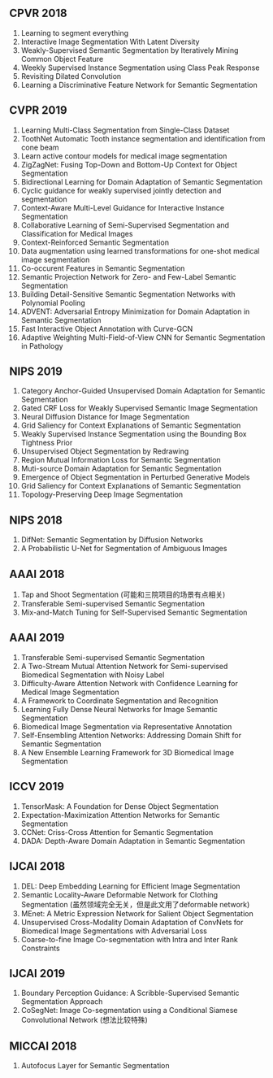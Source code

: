 ## CPVR 2018
1.  Learning to segment everything
2.  Interactive Image Segmentation With Latent Diversity
3.  Weakly-Supervised Semantic Segmentation by Iteratively Mining Common Object Feature
4.  Weekly Supervised Instance Segmentation using Class Peak Response
5.  Revisiting Dilated Convolution
6.  Learning a Discriminative Feature Network for Semantic Segmentation

## CVPR 2019
1. Learning Multi-Class Segmentation from Single-Class Dataset
2. ToothNet Automatic Tooth instance segmentation and identification from cone beam
3. Learn active contour models for medical image segmentation
4. ZigZagNet: Fusing Top-Down and Bottom-Up Context for Object Segmentation
5. Bidirectional Learning for Domain Adaptation of Semantic Segmentation
6. Cyclic guidance for weakly supervised jointly detection and segmentation
7. Context-Aware Multi-Level Guidance for Interactive Instance Segmentation
8. Collaborative Learning of Semi-Supervised Segmentation and Classification for Medical Images
9. Context-Reinforced Semantic Segmentation
10. Data augmentation using learned transformations for one-shot medical image segmentation
11. Co-occurent Features in Semantic Segmentation
12. Semantic Projection Network for Zero- and Few-Label Semantic Segmentation
13. Building Detail-Sensitive Semantic Segmentation Networks with Polynomial Pooling
14. ADVENT: Adversarial Entropy Minimization for Domain Adaptation in Semantic Segmentation
15. Fast Interactive Object Annotation with Curve-GCN
16. Adaptive Weighting Multi-Field-of-View CNN for Semantic Segmentation in Pathology

## NIPS 2019
1. Category Anchor-Guided Unsupervised Domain Adaptation for Semantic Segmentation
2. Gated CRF Loss for Weakly Supervised Semantic Image Segmentation
3. Neural Diffusion Distance for Image Segmentation
4. Grid Saliency for Context Explanations of Semantic Segmentation
5. Weakly Supervised Instance Segmentation using the Bounding Box Tightness Prior
6. Unsupervised Object Segmentation by Redrawing
7. Region Mutual Information Loss for Semantic Segmentation
8. Muti-source Domain Adaptation for Semantic Segmentation
9. Emergence of Object Segmentation in Perturbed Generative Models
10. Grid Saliency for Context Explanations of Semantic Segmentation
11. Topology-Preserving Deep Image Segmentation

## NIPS 2018
1.  DifNet: Semantic Segmentation by Diffusion Networks
2.  A Probabilistic U-Net for Segmentation of Ambiguous Images

## AAAI 2018
1. Tap and Shoot Segmentation (可能和三院项目的场景有点相关)
2. Transferable Semi-supervised Semantic Segmentation
3. Mix-and-Match Tuning for Self-Supervised Semantic Segmentation

## AAAI 2019
1. Transferable Semi-supervised Semantic Segmentation
2. A Two-Stream Mutual Attention Network for Semi-supervised Biomedical Segmentation with Noisy Label
3. Difficulty-Aware Attention Network with Confidence Learning for Medical Image Segmentation
4. A Framework to Coordinate Segmentation and Recognition
5. Learning Fully Dense Neural Networks for Image Semantic Segmentation
6. Biomedical Image Segmentation via Representative Annotation
7. Self-Ensembling Attention Networks: Addressing Domain Shift for Semantic Segmentation
8. A New Ensemble Learning Framework for 3D Biomedical Image Segmentation

## ICCV 2019
1. TensorMask: A Foundation for Dense Object Segmentation
2. Expectation-Maximization Attention Networks for Semantic Segmentation
3. CCNet: Criss-Cross Attention for Semantic Segmentation
4. DADA: Depth-Aware Domain Adaptation in Semantic Segmentation

## IJCAI 2018
1. DEL: Deep Embedding Learning for Efficient Image Segmentation
2. Semantic Locality-Aware Deformable Network for Clothing Segmentation (虽然领域完全无关，但是此文用了deformable network)
3. MEnet: A Metric Expression Network for Salient Object Segmentation
4. Unsupervised Cross-Modality Domain Adaptation of ConvNets for Biomedical Image Segmentations with Adversarial Loss
5. Coarse-to-fine Image Co-segmentation with Intra and Inter Rank Constraints

## IJCAI 2019
1. Boundary Perception Guidance: A Scribble-Supervised Semantic Segmentation Approach
2. CoSegNet: Image Co-segmentation using a Conditional Siamese Convolutional Network (想法比较特殊)

## MICCAI 2018
1. Autofocus Layer for Semantic Segmentation